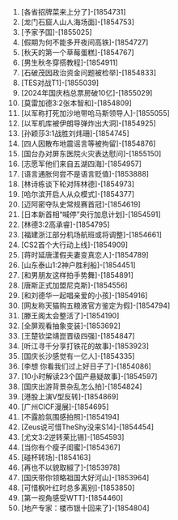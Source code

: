 
1. [各省招牌菜来上分了]-[1854731]
1. [龙门石窟人山人海场面]-[1854753]
1. [予家予国]-[1855025]
1. [假期为何不能多开夜间高铁]-[1854727]
1. [秋天的第一个草莓蛋糕]-[1854767]
1. [男生秋冬穿搭教程]-[1854911]
1. [石破茂因政治资金问题被检举]-[1854833]
1. [TES对战T1]-[1855039]
1. [2024年国庆档总票房破10亿]-[1855029]
1. [莫雷加德3:2张本智和]-[1854809]
1. [以军称打死加沙地带哈马斯领导人]-[1855055]
1. [以军机库被伊朗导弹炸出大洞]-[1854925]
1. [孙颖莎3:1战胜刘炜珊]-[1854745]
1. [四人因散布地震谣言等被拘留]-[1854876]
1. [国台办对屏东医院火灾表达慰问]-[1855150]
1. [志愿军他们来自五湖四海]-[1854957]
1. [语言通胀何尝不是语言贬值]-[1853888]
1. [林诗栋谈下轮对阵林德]-[1854973]
1. [哈尔滨开启人从众模式]-[1854377]
1. [迈阿密夺队史常规赛首冠]-[1854619]
1. [日本新首相“喊停”央行加息计划]-[1854591]
1. [林德3:2高承睿]-[1854795]
1. [福建浙江部分机场航班或将调整]-[1854661]
1. [CS2首个大行动上线]-[1854909]
1. [蒋时延唐漾假夫妻变真恋人]-[1854789]
1. [山东泰山1:2神户胜利船]-[1854451]
1. [和男朋友这样拍手势舞]-[1854891]
1. [唐斯正式加盟尼克斯]-[1854556]
1. [和刘德华一起唱亲爱的小孩]-[1854916]
1. [网友称天猫购五粮液官方鉴定为假]-[1854794]
1. [滕王阁太会整活了]-[1854190]
1. [全屏观看抽象变装]-[1853692]
1. [王楚钦梁靖崑晋级四强]-[1854847]
1. [听江寻千分享打铁花的故事]-[1853923]
1. [国庆长沙感觉有一亿人]-[1854335]
1. [李想 你看我们过上好日子了]-[1854086]
1. [10小时解读23个国产悬疑故事]-[1854597]
1. [国庆出游背景杂乱怎么拍]-[1854824]
1. [港股上演V型反转]-[1854869]
1. [广州CICF漫展]-[1854695]
1. [不露脸氛围感拍照]-[1854194]
1. [Zeus说可惜TheShy没来S14]-[1854454]
1. [尤文3:2逆转莱比锡]-[1854593]
1. [当你有个瘦子闺蜜]-[1854367]
1. [碰杯转场]-[1854163]
1. [再也不以貌取椒了]-[1853978]
1. [国庆带你领略祖国大好河山]-[1853964]
1. [可惜枫叶红时总多离别]-[1853850]
1. [第一视角感受WTT]-[1854460]
1. [地产专家：楼市银十回来了]-[1854804]